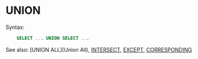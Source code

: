 # UNION

Syntax:
```sql
    SELECT ... UNION SELECT ...
```

See also: [UNION ALL](Union All), [INTERSECT](Intersect), [EXCEPT](Except), [CORRESPONDING](Corresponding)

